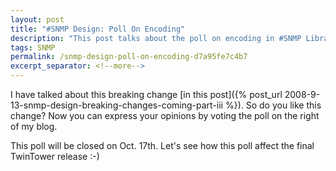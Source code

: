 ```yaml
---
layout: post
title: "#SNMP Design: Poll On Encoding"
description: "This post talks about the poll on encoding in #SNMP Library."
tags: SNMP
permalink: /snmp-design-poll-on-encoding-d7a95fe7c4b7
excerpt_separator: <!--more-->
---
```

I have talked about this breaking change [in this post]({% post_url 2008-9-13-snmp-design-breaking-changes-coming-part-iii %}). So do you like this change? Now you can express your opinions by voting the poll on the right of my blog.

This poll will be closed on Oct. 17th. Let's see how this poll affect the final TwinTower release :-)
<!--more-->